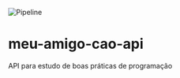 ![Pipeline](https://github.com/AraujoGS/meu-amigo-cao-api/actions/workflows/pipeline.yml/badge.svg)

# meu-amigo-cao-api
API para estudo de boas práticas de programação
